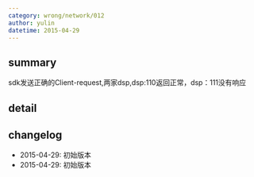 ```yaml
---
category: wrong/network/012
author: yulin 
datetime: 2015-04-29
---
```


## summary

sdk发送正确的Client-request,两家dsp,dsp:110返回正常，dsp：111没有响应

## detail


## changelog

- 2015-04-29: 初始版本
- 2015-04-29: 初始版本
